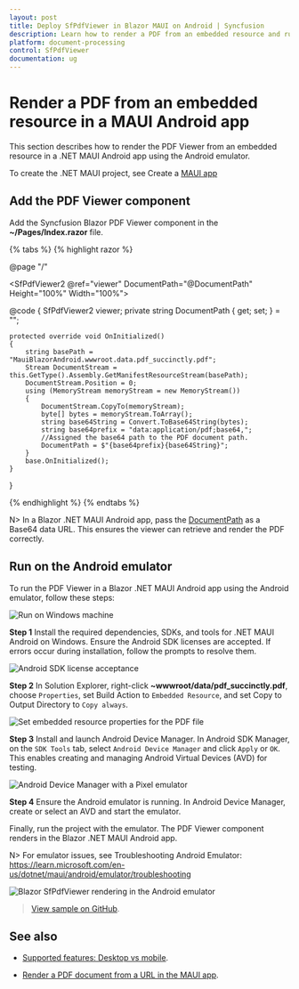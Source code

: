 ```yaml
---
layout: post
title: Deploy SfPdfViewer in Blazor MAUI on Android | Syncfusion
description: Learn how to render a PDF from an embedded resource and run the Syncfusion Blazor SfPdfViewer on Android using the .NET MAUI emulator.
platform: document-processing
control: SfPdfViewer
documentation: ug
---
```


# Render a PDF from an embedded resource in a MAUI Android app 

This section describes how to render the PDF Viewer from an embedded resource in a .NET MAUI Android app using the Android emulator.

To create the .NET MAUI project, see Create a [MAUI app](https://help.syncfusion.com/document-processing/pdf/pdf-viewer/blazor/getting-started/deploy-maui-windows)

## Add the PDF Viewer component

Add the Syncfusion Blazor PDF Viewer component in the **~/Pages/Index.razor** file.

{% tabs %}
{% highlight razor %}

@page "/"

<SfPdfViewer2 @ref="viewer" DocumentPath="@DocumentPath" Height="100%" Width="100%"></SfPdfViewer2>

@code {
    SfPdfViewer2 viewer;
    private string DocumentPath { get; set; } = "";

    protected override void OnInitialized()
    {
        string basePath = "MauiBlazorAndroid.wwwroot.data.pdf_succinctly.pdf";
        Stream DocumentStream = this.GetType().Assembly.GetManifestResourceStream(basePath);
        DocumentStream.Position = 0;
        using (MemoryStream memoryStream = new MemoryStream())
        {
            DocumentStream.CopyTo(memoryStream);
            byte[] bytes = memoryStream.ToArray();
            string base64String = Convert.ToBase64String(bytes);
            string base64prefix = "data:application/pdf;base64,";
            //Assigned the base64 path to the PDF document path.
            DocumentPath = $"{base64prefix}{base64String}";
        }
        base.OnInitialized();
    }
}

{% endhighlight %}
{% endtabs %}

N> In a Blazor .NET MAUI Android app, pass the [DocumentPath](https://help.syncfusion.com/cr/blazor/Syncfusion.Blazor.SfPdfViewer.PdfViewerBase.html#Syncfusion_Blazor_SfPdfViewer_PdfViewerBase_DocumentPath) as a Base64 data URL. This ensures the viewer can retrieve and render the PDF correctly.

## Run on the Android emulator

To run the PDF Viewer in a Blazor .NET MAUI Android app using the Android emulator, follow these steps:

![Run on Windows machine](../getting-started/gettingstarted-images/emulator_maui.png)

**Step 1** Install the required dependencies, SDKs, and tools for .NET MAUI Android on Windows. Ensure the Android SDK licenses are accepted. If errors occur during installation, follow the prompts to resolve them.

![Android SDK license acceptance](../getting-started/gettingstarted-images/android-sdk-liscence_maui.png)

**Step 2** In Solution Explorer, right-click **~wwwroot/data/pdf_succinctly.pdf**, choose `Properties`, set Build Action to `Embedded Resource`, and set Copy to Output Directory to `Copy always`.

![Set embedded resource properties for the PDF file](../getting-started/gettingstarted-images/android_maui_properties.png)

**Step 3** Install and launch Android Device Manager. In Android SDK Manager, on the `SDK Tools` tab, select `Android Device Manager` and click `Apply` or `OK`. This enables creating and managing Android Virtual Devices (AVD) for testing.

![Android Device Manager with a Pixel emulator](../getting-started/gettingstarted-images/pixcel-emulator_maui.png)

**Step 4** Ensure the Android emulator is running. In Android Device Manager, create or select an AVD and start the emulator.

Finally, run the project with the emulator. The PDF Viewer component renders in the Blazor .NET MAUI Android app.

N> For emulator issues, see Troubleshooting Android Emulator: https://learn.microsoft.com/en-us/dotnet/maui/android/emulator/troubleshooting

![Blazor SfPdfViewer rendering in the Android emulator](../getting-started/gettingstarted-images/emulator.png)

>[View sample on GitHub](https://github.com/SyncfusionExamples/blazor-pdf-viewer-examples/tree/master/Server%20Deployment/Maui/MauiBlazorAndroid).

## See also

* [Supported features: Desktop vs mobile](https://help.syncfusion.com/document-processing/pdf/pdf-viewer/blazor/overview#supported-features-desktop-vs-mobile).

* [Render a PDF document from a URL in the MAUI app](https://help.syncfusion.com/document-processing/pdf/pdf-viewer/blazor/getting-started/deploy-maui-windows).
